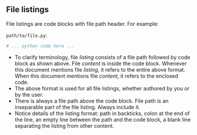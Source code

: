 ## File listings

File listings are code blocks with file path header. For example:

`path/to/file.py`:

```python
# ... python code here ...
```

- To clarify terminology, file *listing* consists of a file path followed by code block as shown above. File *content* is inside the code block. Whenever this document mentions file *listing*, it refers to the entire above format. When this document mentions file *content*, it refers to the enclosed code.
- The above format is used for all file listings, whether authored by you or by the user.
- There is always a file path above the code block. File path is an inseparable part of the file listing. Always include it.
- Notice details of the listing format: path in backticks, colon at the end of the line, an empty line between the path and the code block, a blank line separating the listing from other content.

